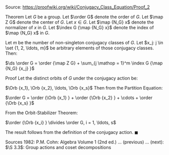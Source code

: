 # 

Source: https://proofwiki.org/wiki/Conjugacy_Class_Equation/Proof_2

Theorem
Let $G$ be a group.
Let $\order G$ denote the order of $G$.
Let $\map Z G$ denote the center of $G$.
Let $x \in G$.
Let $\map {N_G} x$ denote the normalizer of $x$ in $G$.
Let $\index G {\map {N_G} x}$ denote the index of $\map {N_G} x$ in $G$.

Let $m$ be the number of non-singleton conjugacy classes of $G$.
Let $x_j: j \in \set {1, 2, \ldots, m}$ be arbitrary elements of those conjugacy classes.
Then:

$\ds \order G = \order {\map Z G} + \sum_{j \mathop = 1}^m \index G {\map {N_G} {x_j} }$


Proof
Let the distinct orbits of $G$ under the conjugacy action be:

$\Orb {x_1}, \Orb {x_2}, \ldots, \Orb {x_s}$
Then from the Partition Equation:

$\order G = \order {\Orb {x_1} } + \order {\Orb {x_2} } + \cdots + \order {\Orb {x_s} }$

From the Orbit-Stabilizer Theorem:

$\order {\Orb {x_i} } \divides \order G, i = 1, \ldots, s$

The result follows from the definition of the conjugacy action.
$\blacksquare$


Sources
1982: P.M. Cohn: Algebra Volume 1 (2nd ed.) ... (previous) ... (next): $\S 3.3$: Group actions and coset decompositions




